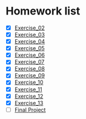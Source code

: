 # Homework list
- [x] [Exercise_02](https://github.com/ACGNnsj/compuational_physics_N2014301020001/blob/master/Exercise_02.md)
- [x] [Exercise_03](https://github.com/ACGNnsj/compuational_physics_N2014301020001/blob/master/Exercise_03.md)
- [x] [Exercise_04](https://github.com/ACGNnsj/compuational_physics_N2014301020001/blob/master/Exercise_04.md)
- [x] [Exercise_05](https://github.com/ACGNnsj/compuational_physics_N2014301020001/blob/master/Exercise_05.md)
- [x] [Exercise_06](https://github.com/ACGNnsj/compuational_physics_N2014301020001/blob/master/Exercise_06.md)
- [x] [Exercise_07](https://github.com/ACGNnsj/compuational_physics_N2014301020001/blob/master/Exercise_07.md)
- [x] [Exercise_08](https://github.com/ACGNnsj/compuational_physics_N2014301020001/blob/master/Exercise_08.md)
- [x] [Exercise_09](https://github.com/ACGNnsj/compuational_physics_N2014301020001/blob/master/Exercise_09.md)
- [x] [Exercise_10](https://github.com/ACGNnsj/compuational_physics_N2014301020001/blob/master/Exercise_10.md)
- [x] [Exercise_11](https://github.com/ACGNnsj/compuational_physics_N2014301020001/blob/master/Exercise_11.md)
- [x] [Exercise_12](https://github.com/ACGNnsj/compuational_physics_N2014301020001/blob/master/Exercise_12.md)
- [x] [Exercise_13](https://github.com/ACGNnsj/compuational_physics_N2014301020001/blob/master/Exercise_13.md)
- [ ] [Final Project](https://github.com/ACGNnsj/compuational_physics_N2014301020001/edit/master/Final%20Project.md)
